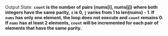 Output State: **`count` is the number of pairs (nums[i], nums[j]) where both integers have the same parity, `i` is 0, `j` varies from 1 to len(nums) - 1. If `nums` has only one element, the loop does not execute and `count` remains 0. If `nums` has at least 2 elements, `count` will be incremented for each pair of elements that have the same parity.**